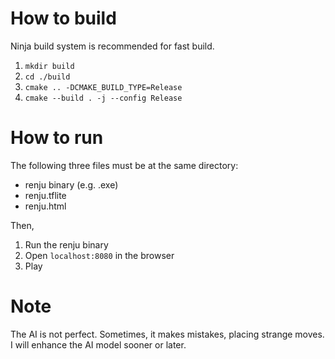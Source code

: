 # How to build  
Ninja build system is recommended for fast build.
1. ``mkdir build``
2. ``cd ./build``
3. ``cmake .. -DCMAKE_BUILD_TYPE=Release``
4. ``cmake --build . -j --config Release``


# How to run  
The following three files must be at the same directory:
* renju binary (e.g. .exe)
* renju.tflite
* renju.html

Then,

1. Run the renju binary
2. Open ``localhost:8080`` in the browser
3. Play


# Note  
The AI is not perfect. Sometimes, it makes mistakes, placing strange moves.  
I will enhance the AI model sooner or later.
